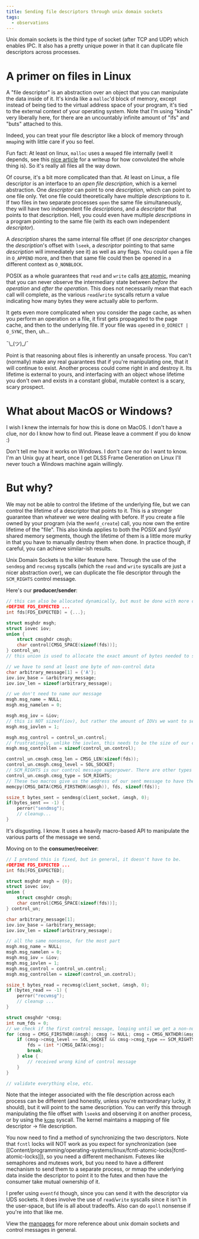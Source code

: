 ```yaml
---
title: Sending file descriptors through unix domain sockets
tags:
  - observations
---
```


Unix domain sockets is the third type of socket (after TCP and UDP) which enables IPC. It also has a pretty unique power in that it can duplicate file descriptors across processes.

# A primer on files in Linux

A "file descriptor" is an abstraction over an object that you can manipulate the data inside of it. It's kinda like a `malloc`'d block of memory, except instead of being tied to the virtual address space of your program, it's tied to the external context of your operating system. Note that I'm using "kinda" very liberally here, for there are an uncountably infinite amount of "ifs" and "buts" attached to this.

Indeed, you can treat your file descriptor like a block of memory through `mmap`ing with little care if you so feel.

Fun fact: At least on linux, `malloc` uses a `mmap`ed file internally (well it depends, see this [nice article](https://utcc.utoronto.ca/%7Ecks/space/blog/unix/SbrkVersusMmap) for a writeup for how convoluted the whole thing is). So it's really all files all the way down.

Of course, it's a bit more complicated than that. At least on Linux, a file descriptor is an interface to an _open file description_, which is a kernel abstraction. One _descriptor_ can point to one _description_, which can point to one file only. Yet one file could theoretically have multiple _descriptions_ to it. If two files in two separate processes `open` the same file simultaneously, they will have two independent file _descriptions_, and a _descriptor_ that points to that description. Hell, you could even have multiple _descriptions_ in a program pointing to the same file (with its each own independent _descriptor_).

A _description_ shares the same internal file offset (if one _descriptor_ changes the _description_'s offset with `lseek`, a _descriptor_ pointing to that same _description_ will immediately see it) as well as any flags. You could `open` a file in `O_APPEND` more, and then that same file could then be opened in a different context as `O_NONBLOCK`.

POSIX as a whole guarantees that `read` and `write` calls [are atomic](https://pubs.opengroup.org/onlinepubs/9699919799.2018edition/functions/V2_chap02.html#tag_15_09_07), meaning that you can never observe the intermediary state between _before the operation_ and _after the operation_. This does not necessarily mean that each call will complete, as the various `read`/`write` syscalls return a value indicating how many bytes they were actually able to perform.

It gets even more complicated when you consider the page cache, as when you perform an operation on a file, it first gets propagated to the page cache, and then to the underlying file. If your file was `open`ed in `O_DIRECT | O_SYNC`, then, uh...

¯\\\_(ツ)\_/¯

Point is that reasoning about files is inherently an unsafe process. You can't (normally) make any real guarantees that if you're manipulating one, that it will continue to exist. Another process could come right in and destroy it. Its lifetime is external to yours, and interfacing with an object whose lifetime you don't own and exists in a constant global, mutable context is a scary, scary prospect.

# What about MacOS or Windows?

I wish I knew the internals for how this is done on MacOS. I don't have a clue, nor do I know how to find out. Please leave a comment if you do know :)

Don't tell me how it works on Windows. I don't care nor do I want to know. I'm an Unix guy at heart, once I get DLSS Frame Generation on Linux I'll never touch a Windows machine again willingly.

# But why?

We may not be able to control the lifetime of the underlying file, but we can control the lifetime of a descriptor that points to it. This is a stronger guarantee than whatever we were dealing with before. If you create a file owned by your program (via the `memfd_create`) call, you now own the entire lifetime of the "file". This also kinda applies to both the POSIX and SysV shared memory segments, though the lifetime of them is a little more murky in that you have to manually destroy them when done. In practice though, if careful, you can achieve similar-ish results.

Unix Domain Sockets is the killer feature here. Through the use of the `sendmsg` and `recvmsg` syscalls (which the `read` and `write` syscalls are just a nicer abstraction over), we can duplicate the file descriptor through the `SCM_RIGHTS` control message.

Here's our **producer/sender**:

```c
// this can also be allocated dynamically, but must be done with more care
#DEFINE FDS_EXPECTED ...
int fds[FDS_EXPECTED] = {...};

struct msghdr msgh;
struct iovec iov;
union {
	struct cmsghdr cmsgh;
	char control[CMSG_SPACE(sizeof(fds))];
} control_un;
// this union is used to allocate the exact amount of bytes needed to send len(fds) amount of fds.

// we have to send at least one byte of non-control data
char arbitrary_message[1] = {'A'};
iov.iov_base = &arbitrary_message;
iov.iov_len = sizeof(arbitrary_message);

// we don't need to name our message
msgh.msg_name = NULL;
msgh.msg_namelen = 0;

msgh.msg_iov = &iov;
// this is NOT sizeof(iov), but rather the amount of IOVs we want to send (since we could send multiple).
msgh.msg_iovlen = 1;

msgh.msg_control = control_un.control;
// frustratingly, unlike the iovlen, this needs to be the size of our control_un buffer...
msgh.msg_controllen = sizeof(control_un.control);

control_un.cmsgh.cmsg_len = CMSG_LEN(sizeof(fds));
control_un.cmsgh.cmsg_level = SOL_SOCKET;
// SCM_RIGHTS is our control message superpower. There are other types as well.
control_un.cmsgh.cmsg_type = SCM_RIGHTS;
// These two macros give us the address of our sent message to have the data associated with the control message to be written into.
memcpy(CMSG_DATA(CMSG_FIRSTHDR(&msgh)), fds, sizeof(fds));

ssize_t bytes_sent = sendmsg(client_socket, &msgh, 0);
if(bytes_sent == -1) {
	perror("sendmsg");
	// cleanup...
}
```

It's disgusting. I know. It uses a heavily macro-based API to manipulate the various parts of the message we send.

Moving on to the **consumer/receiver**:

```c
// I pretend this is fixed, but in general, it doesn't have to be.
#DEFINE FDS_EXPECTED ...
int fds[FDS_EXPECTED];

struct msghdr msgh = {0};
struct iovec iov;
union {
	struct cmsghdr cmsgh;
	char control[CMSG_SPACE(sizeof(fds))];
} control_un;

char arbitrary_message[1];
iov.iov_base = &arbitrary_message;
iov.iov_len = sizeof(arbitrary_message);

// all the same nonsense, for the most part
msgh.msg_name = NULL;
msgh.msg_namelen = 0;
msgh.msg_iov = &iov;
msgh.msg_iovlen = 1;
msgh.msg_control = control_un.control;
msgh.msg_controllen = sizeof(control_un.control);

ssize_t bytes_read = recvmsg(client_socket, &msgh, 0);
if (bytes_read == -1) {
	perror("recvmsg");
	// cleanup ...
}

struct cmsghdr *cmsg;
int num_fds = 0;
// we check if the first control message, looping until we get a non-null one
for (cmsg = CMSG_FIRSTHDR(&msgh); cmsg != NULL; cmsg = CMSG_NXTHDR(&msgh, cmsg)) {
	if (cmsg->cmsg_level == SOL_SOCKET && cmsg->cmsg_type == SCM_RIGHTS) {
		fds = (int *)CMSG_DATA(cmsg);
		break;
	} else {
		// received wrong kind of control message
	}
}

// validate everything else, etc.
```

Note that the integer associated with the file description across each process can be different (and honestly, unless you're extraordinary lucky, it should), but it will point to the same description. You can verify this through manipulating the file offset with `lseek`s and observing it on another process, or by using the [`kcmp`](https://man7.org/linux/man-pages/man2/kcmp.2.html) syscall. The kernel maintains a mapping of file descriptor -> file description.

You now need to find a method of synchronizing the two descriptors. Note that `fcntl` locks will NOT work as you expect for synchronization (see [[Content/programming/operating-systems/linux/fcntl-atomic-locks|fcntl-atomic-locks]]), so you need a different mechanism. Futexes like semaphores and mutexes work, but you need to have a different mechanism to send them to a separate process, or mmap the underlying data inside the descriptor to point it to the futex and then have the consumer take mutual ownership of it.

I prefer using `eventfd` though, since you can send it with the descriptor via UDS sockets. It does involve the use of `read`/`write` syscalls since it isn't in the user-space, but life is all about tradeoffs. Also can do `epoll` nonsense if you're into that like me.

View the [manpages](https://man7.org/linux/man-pages/man7/unix.7.html) for more reference about unix domain sockets and control messages in general.
